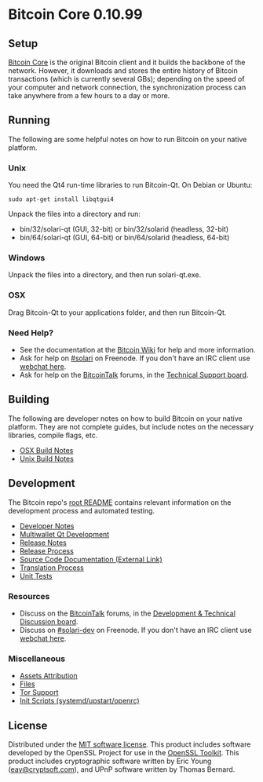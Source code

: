 Bitcoin Core 0.10.99
=====================

Setup
---------------------
[Bitcoin Core](http://solari.org/en/download) is the original Bitcoin client and it builds the backbone of the network. However, it downloads and stores the entire history of Bitcoin transactions (which is currently several GBs); depending on the speed of your computer and network connection, the synchronization process can take anywhere from a few hours to a day or more.

Running
---------------------
The following are some helpful notes on how to run Bitcoin on your native platform. 

### Unix

You need the Qt4 run-time libraries to run Bitcoin-Qt. On Debian or Ubuntu:

	sudo apt-get install libqtgui4

Unpack the files into a directory and run:

- bin/32/solari-qt (GUI, 32-bit) or bin/32/solarid (headless, 32-bit)
- bin/64/solari-qt (GUI, 64-bit) or bin/64/solarid (headless, 64-bit)



### Windows

Unpack the files into a directory, and then run solari-qt.exe.

### OSX

Drag Bitcoin-Qt to your applications folder, and then run Bitcoin-Qt.

### Need Help?

* See the documentation at the [Bitcoin Wiki](https://en.solari.it/wiki/Main_Page)
for help and more information.
* Ask for help on [#solari](http://webchat.freenode.net?channels=solari) on Freenode. If you don't have an IRC client use [webchat here](http://webchat.freenode.net?channels=solari).
* Ask for help on the [BitcoinTalk](https://solaritalk.org/) forums, in the [Technical Support board](https://solaritalk.org/index.php?board=4.0).

Building
---------------------
The following are developer notes on how to build Bitcoin on your native platform. They are not complete guides, but include notes on the necessary libraries, compile flags, etc.

- [OSX Build Notes](build-osx.md)
- [Unix Build Notes](build-unix.md)

Development
---------------------
The Bitcoin repo's [root README](https://github.com/solari/solari/blob/master/README.md) contains relevant information on the development process and automated testing.

- [Developer Notes](developer-notes.md)
- [Multiwallet Qt Development](multiwallet-qt.md)
- [Release Notes](release-notes.md)
- [Release Process](release-process.md)
- [Source Code Documentation (External Link)](https://dev.visucore.com/solari/doxygen/)
- [Translation Process](translation_process.md)
- [Unit Tests](unit-tests.md)

### Resources
* Discuss on the [BitcoinTalk](https://solaritalk.org/) forums, in the [Development & Technical Discussion board](https://solaritalk.org/index.php?board=6.0).
* Discuss on [#solari-dev](http://webchat.freenode.net/?channels=solari) on Freenode. If you don't have an IRC client use [webchat here](http://webchat.freenode.net/?channels=solari-dev).

### Miscellaneous
- [Assets Attribution](assets-attribution.md)
- [Files](files.md)
- [Tor Support](tor.md)
- [Init Scripts (systemd/upstart/openrc)](init.md)

License
---------------------
Distributed under the [MIT software license](http://www.opensource.org/licenses/mit-license.php).
This product includes software developed by the OpenSSL Project for use in the [OpenSSL Toolkit](https://www.openssl.org/). This product includes
cryptographic software written by Eric Young ([eay@cryptsoft.com](mailto:eay@cryptsoft.com)), and UPnP software written by Thomas Bernard.
